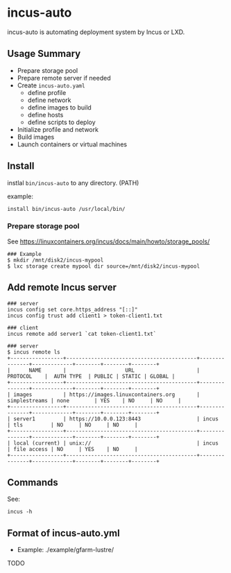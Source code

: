 # incus-auto

incus-auto is automating deployment system by Incus or LXD.

## Usage Summary

- Prepare storage pool
- Prepare remote server if needed
- Create `incus-auto.yaml`
  - define profile
  - define network
  - define images to build
  - define hosts
  - define scripts to deploy
- Initialize profile and network
- Build images
- Launch containers or virtual machines

## Install

instlal `bin/incus-auto` to any directory. (PATH)

example:

```
install bin/incus-auto /usr/local/bin/
```

### Prepare storage pool

See <https://linuxcontainers.org/incus/docs/main/howto/storage_pools/>

```
### Example
$ mkdir /mnt/disk2/incus-mypool
$ lxc storage create mypool dir source=/mnt/disk2/incus-mypool
```

## Add remote Incus server

```
### server
incus config set core.https_address "[::]"
incus config trust add client1 > token-client1.txt

### client
incus remote add server1 `cat token-client1.txt`

### server
$ incus remote ls
+-----------------+------------------------------------------+---------------+-------------+--------+--------+--------+
|      NAME       |                   URL                    |   PROTOCOL    |  AUTH TYPE  | PUBLIC | STATIC | GLOBAL |
+-----------------+------------------------------------------+---------------+-------------+--------+--------+--------+
| images          | https://images.linuxcontainers.org       | simplestreams | none        | YES    | NO     | NO     |
+-----------------+------------------------------------------+---------------+-------------+--------+--------+--------+
| server1         | https://10.0.0.123:8443                  | incus         | tls         | NO     | NO     | NO     |
+-----------------+------------------------------------------+---------------+-------------+--------+--------+--------+
| local (current) | unix://                                  | incus         | file access | NO     | YES    | NO     |
+-----------------+------------------------------------------+---------------+-------------+--------+--------+--------+
```

## Commands

See:

```
incus -h
```

## Format of incus-auto.yml

- Example: ./example/gfarm-lustre/

TODO
